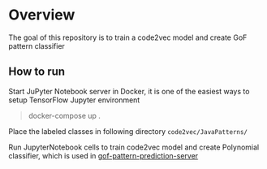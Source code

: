 # Overview

The goal of this repository is to train a code2vec model and create GoF pattern classifier

## How to run

Start JuPyter Notebook server in Docker, it is one of the easiest ways to setup TensorFlow Jupyter environment

> docker-compose up .

Place the labeled classes in following directory `code2vec/JavaPatterns/`

Run JupyterNotebook cells to train code2vec model and create Polynomial classifier, which is used in [gof-pattern-prediction-server](https://github.com/PetrovaAnastasiax/gof-pattern-prediction-server)
